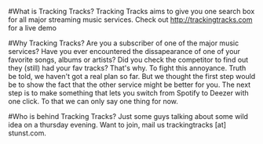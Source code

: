 #What is Tracking Tracks?
Tracking Tracks aims to give you one search box for all major streaming music services. Check out http://trackingtracks.com for a live demo

#Why Tracking Tracks?
Are you a subscriber of one of the major music services? Have you ever encountered the dissapearance of one of your favorite songs, albums or artists? Did you check the competitor to find out they (still) had your fav tracks? That's why. To fight this annoyance. Truth be told, we haven't got a real plan so far. But we thought the first step would be to show the fact that the other service might be better for you. The next step is to make something that lets you switch from Spotify to Deezer with one click. To that we can only say one thing for now.

#Who is behind Tracking Tracks?
Just some guys talking about some wild idea on a thursday evening. Want to join, mail us trackingtracks [at] stunst.com.
